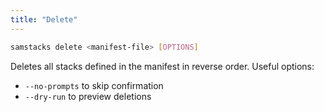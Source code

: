 ```yaml
---
title: "Delete"
---
```


```bash
samstacks delete <manifest-file> [OPTIONS]
```

Deletes all stacks defined in the manifest in reverse order. Useful options:

- `--no-prompts` to skip confirmation
- `--dry-run` to preview deletions
